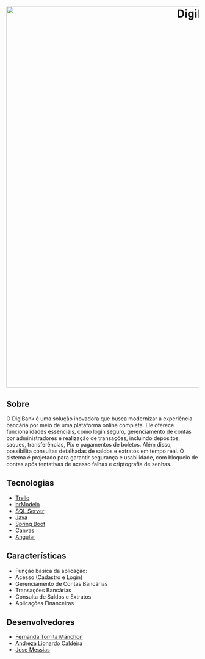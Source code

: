 <h1 align="center">
  <img width="1000" alt="DigiBank" src="https://github.com/user-attachments/assets/297094d0-db1a-4651-9df7-230e92e8736e">
  </br>
</h1>

## Sobre
O DigiBank é uma solução inovadora que busca modernizar a experiência bancária por meio de uma plataforma online completa. Ele oferece funcionalidades essenciais, como login seguro, gerenciamento de contas por administradores e realização de transações, incluindo depósitos, saques, transferências, Pix e pagamentos de boletos. Além disso, possibilita consultas detalhadas de saldos e extratos em tempo real. O sistema é projetado para garantir segurança e usabilidade, com bloqueio de contas após tentativas de acesso falhas e criptografia de senhas.

## Tecnologias
- [Trello]()
- [brModelo]()
- [SQL Server](https://learn.microsoft.com/pt-br/shows/azure-developers/what-is-sql-server-sql-tips-for-developers-0101)
- [Java](https://www.java.com/pt-BR/)
- [Spring Boot](https://spring.io/projects/spring-boot)
- [Canvas]()
- [Angular](https://angular.dev/)

<!-- 

## Modelagem

## Banco de Dados

## Back-End

## Front-End

## Dependências

-->

## Características 	
- Função basica da aplicação:
- Acesso (Cadastro e Login)
- Gerenciamento de Contas Bancárias
- Transações Bancárias
- Consulta de Saldos e Extratos
- Aplicações Financeiras

## Desenvolvedores
- [Fernanda Tomita Manchon]()
- [Andreza Lionardo Caldeira]()
- [Jose Messias]()

